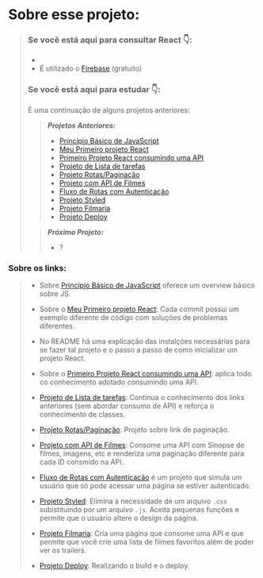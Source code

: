 # Sobre esse projeto: 
> ### Se você está aqui para consultar React  👇:
> - 
> - É utilizado o [Firebase](https://firebase.google.com/?hl=pt-br) (gratuito)
> ### Se você está aqui para estudar  👇:
> 
> É uma continuação de alguns projetos anteriores:
> > _**Projetos Anteriores:**_
> > 
> > - [Princípio Básico de JavaScript](https://github.com/DFMaia/PrincipiosBasicosJavaScript)
> > - [Meu Primeiro projeto React](https://github.com/DFMaia/primeiro-projeto-react)
> > - [Primeiro Projeto React consumindo uma API](https://github.com/DFMaia/react-api/tree/master/src)
> > - [Projeto de Lista de tarefas](https://github.com/DFMaia/react-todo-project)
> > - [Projeto Rotas/Paginação](https://github.com/DFMaia/react-rotas)
> > - [Projeto com API de Filmes](https://github.com/DFMaia/react-filmes)
> > - [Fluxo de Rotas com Autenticação](https://github.com/DFMaia/react-fluxo-rotas-autenticacao)
> > - [Projeto Styled](https://github.com/DFMaia/react-styled-component)
> > - [Projeto Filmaria](https://github.com/DFMaia/react-filmaria)
> > - [Projeto Deploy](https://github.com/DFMaia/react-fazendo-deploy)
> 
> > _**Próximo Projeto:**_
> > - ?

### Sobre os links:

> -   Sobre  [Princípio Básico de JavaScript](https://github.com/DFMaia/PrincipiosBasicosJavaScript)  oferece um overview básico sobre JS.
>     
> -   Sobre o  [Meu Primeiro projeto React](https://github.com/DFMaia/primeiro-projeto-react): Cada commit possui um exemplo diferente de código com soluções de problemas diferentes.
>     
> -   No README há uma explicação das instalções necessárias para se fazer tal projeto e o passo a passo de como inicializar um projeto React.
>     
> -   Sobre o  [Primeiro Projeto React consumindo uma API](https://github.com/DFMaia/react-api/tree/master/src): aplica todo co conhecimento adotado consumindo uma API.
>     
> -   [Projeto de Lista de tarefas](https://github.com/DFMaia/react-todo-project): Continua o conhecimento dos links anteriores (sem abordar consumo de API) e reforça o conhecimento de classes.
>
> - [Projeto Rotas/Paginação](https://github.com/DFMaia/react-rotas): Projeto sobre link de paginação. 
> - [Projeto com API de Filmes](https://github.com/DFMaia/react-filmes): Consome uma API com Sinopse de filmes, imagens, etc e renderiza uma paginação diferente para cada ID consmido na API.
> - [Fluxo de Rotas com Autenticação](https://github.com/DFMaia/react-fluxo-rotas-autenticacao) é um projeto que simula um usuário que só pode acessar uma página se estiver autenticado. 
> - [Projeto Styled](https://github.com/DFMaia/react-styled-component): Elimina a necessidade de um arquivo `.css` subistituindo por um arquivo `.js`. Aceita pequenas funções e permite que o usuário altere o design da página.
> - [Projeto Filmaria](https://github.com/DFMaia/react-filmaria): Cria uma página que consome uma API e que permite que você crie uma lista de filmes favoritos além de poder ver os trailers.
> - [Projeto Deploy](https://github.com/DFMaia/react-fazendo-deploy): Realizando o build e o deploy.